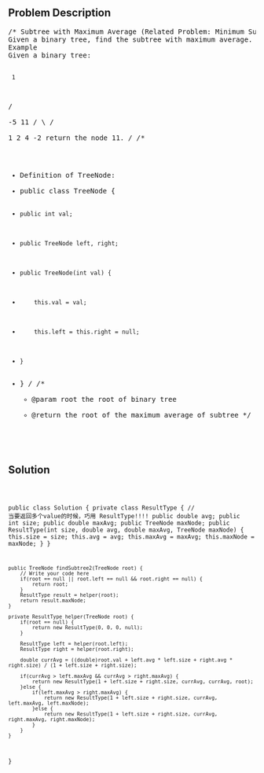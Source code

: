 <!--
<style>
  body { font-family: Arial, sans-serif; }
  .container { max-width: 400px; margin: 50px; padding: 10px; }
  .comment-block { background-color: #f9f9f9; padding: 10px; border-left: 5px solid #ccc; max-width: 400px; margin: 50px; overflow-wrap: break-word; white-space: pre-wrap; }
  .code-block { background-color: #f4f4f4; padding: 10px; border: 1px solid #ddd; }
</style>
-->

<div class='container'>
<h2>Problem Description</h2>
<div class='comment-block'>
<pre>
/* Subtree with Maximum Average (Related Problem: Minimum Subtree)
Given a binary tree, find the subtree with maximum average. Return the root of the subtree.
Example
Given a binary tree:

     1
   /   \
 -5     11
 / \   /  \
1   2 4    -2 
return the node 11.
*/
/**
 * Definition of TreeNode:
 * public class TreeNode {
 *     public int val;
 *     public TreeNode left, right;
 *     public TreeNode(int val) {
 *         this.val = val;
 *         this.left = this.right = null;
 *     }
 * }
 */
    /**
     * @param root the root of binary tree
     * @return the root of the maximum average of subtree
     */
</pre>
</div>

<h2>Solution</h2>
<div class='code-block'>
<pre><code class='language-java'>

public class Solution {
    private class ResultType {  // 当要返回多个value的时候，巧用 ResultType!!!!
        public double avg;
        public int size;
        public double maxAvg;
        public TreeNode maxNode;
        public ResultType(int size, double avg, double maxAvg, TreeNode maxNode) {
            this.size = size;
            this.avg = avg;
            this.maxAvg = maxAvg;
            this.maxNode = maxNode;
        }
    }
    
    public TreeNode findSubtree2(TreeNode root) {
        // Write your code here
        if(root == null || root.left == null && root.right == null) {
            return root;
        }  
        ResultType result = helper(root);
        return result.maxNode;
    }
    
    private ResultType helper(TreeNode root) {
        if(root == null) {
            return new ResultType(0, 0, 0, null);
        }
        
        ResultType left = helper(root.left);
        ResultType right = helper(root.right);
        
        double currAvg = ((double)root.val + left.avg * left.size + right.avg * right.size) / (1 + left.size + right.size);
        
        if(currAvg > left.maxAvg && currAvg > right.maxAvg) {
            return new ResultType(1 + left.size + right.size, currAvg, currAvg, root);
        }else {
            if(left.maxAvg > right.maxAvg) {
                return new ResultType(1 + left.size + right.size, currAvg, left.maxAvg, left.maxNode);
            }else {
                return new ResultType(1 + left.size + right.size, currAvg, right.maxAvg, right.maxNode);                
            }
        }
    }
}</code></pre>
</div>
</div>
